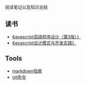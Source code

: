 阅读笔记以及知识总结
## 读书
- [《javascript高级程序设计（第3版）》](./book/js_1)
- [《javascript设计模式与开发实践》](./book/js_2)

## Tools
- [markdown指南](./tools/markdown.md)
- [git命令](./tools/git.md)

